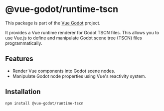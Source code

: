 # @vue-godot/runtime-tscn

This package is part of the [Vue Godot](../../README.md) project.

It provides a Vue runtime renderer for Godot TSCN files. This allows you to use Vue.js to define and manipulate Godot scene tree (TSCN) files programmatically.

## Features

- Render Vue components into Godot scene nodes.
- Manipulate Godot node properties using Vue's reactivity system.

## Installation

```
npm install @vue-godot/runtime-tscn
```
